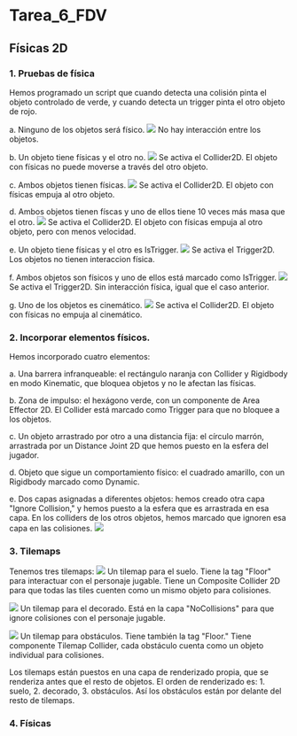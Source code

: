 # Tarea_6_FDV

## Físicas 2D

### 1. Pruebas de física
Hemos programado un script que cuando detecta una colisión pinta el objeto controlado de verde, y cuando detecta un trigger pinta el otro objeto de rojo.

a. Ninguno de los objetos será físico.
![](https://github.com/jsfabiani/Tarea_6_FDV/blob/main/gifs/FDV_Tarea_6_1a.gif)
No hay interacción entre los objetos.

b. Un objeto tiene físicas y el otro no.
![](https://github.com/jsfabiani/Tarea_6_FDV/blob/main/gifs/FDV_Tarea_6_1b.gif)
Se activa el Collider2D. El objeto con físicas no puede moverse a través del otro objeto.

c. Ambos objetos tienen físicas.
![](https://github.com/jsfabiani/Tarea_6_FDV/blob/main/gifs/FDV_Tarea_6_1c.gif)
Se activa el Collider2D. El objeto con físicas empuja al otro objeto.

d. Ambos objetos tienen físcas y uno de ellos tiene 10 veces más masa que el otro.
![](https://github.com/jsfabiani/Tarea_6_FDV/blob/main/gifs/FDV_Tarea_6_1d.gif)
Se activa el Collider2D. El objeto con físicas empuja al otro objeto, pero con menos velocidad.

e. Un objeto tiene físicas y el otro es IsTrigger.
![](https://github.com/jsfabiani/Tarea_6_FDV/blob/main/gifs/FDV_Tarea_6_1e.gif)
Se activa el Trigger2D. Los objetos no tienen interaccion física.


f. Ambos objetos son físicos y uno de ellos está marcado como IsTrigger.
![](https://github.com/jsfabiani/Tarea_6_FDV/blob/main/gifs/FDV_Tarea_6_1f.gif)
Se activa el Trigger2D. Sin interacción física, igual que el caso anterior.

g. Uno de los objetos es cinemático.
![](https://github.com/jsfabiani/Tarea_6_FDV/blob/main/gifs/FDV_Tarea_6_1g.gif)
Se activa el Collider2D. El objeto con físicas no empuja al cinemático.


### 2. Incorporar elementos físicos.
Hemos incorporado cuatro elementos:

a. Una barrera infranqueable: el rectángulo naranja con Collider y Rigidbody en modo Kinematic, que bloquea objetos y no le afectan las físicas.

b. Zona de impulso: el hexágono verde, con un componente de Area Effector 2D. El Collider está marcado como Trigger para que no bloquee a los objetos.

c. Un objeto arrastrado por otro a una distancia fija: el círculo marrón, arrastrada por un Distance Joint 2D que hemos puesto en la esfera del jugador.

d. Objeto que sigue un comportamiento físico: el cuadrado amarillo, con un Rigidbody marcado como Dynamic.

e. Dos capas asignadas a diferentes objetos: hemos creado otra capa "Ignore Collision," y hemos puesto a la esfera que es arrastrada en esa capa. En los colliders de los otros objetos, hemos marcado que ignoren esa capa en las colisiones.
![](https://github.com/jsfabiani/Tarea_6_FDV/blob/main/gifs/FDV_Tarea_6_1-2.gif)


### 3. Tilemaps
Tenemos tres tilemaps:
![](https://github.com/jsfabiani/Tarea_6_FDV/blob/main/screenshots/tileset_screenshot_1.png)
Un tilemap para el suelo. Tiene la tag "Floor" para interactuar con el personaje jugable. Tiene un Composite Collider 2D para que todas las tiles cuenten como un mismo objeto para colisiones.

![](https://github.com/jsfabiani/Tarea_6_FDV/blob/main/screenshots/tileset_screenshot_2.png)
Un tilemap para el decorado. Está en la capa "NoCollisions" para que ignore colisiones con el personaje jugable.

![](https://github.com/jsfabiani/Tarea_6_FDV/blob/main/screenshots/tileset_screenshot_3.png)
Un tilemap para obstáculos. Tiene también la tag "Floor." Tiene componente Tilemap Collider, cada obstáculo cuenta como un objeto individual para colisiones.

Los tilemaps están puestos en una capa de renderizado propia, que se renderiza antes que el resto de objetos. El orden de renderizado es: 1. suelo, 2. decorado, 3. obstáculos. Así los obstáculos están por delante del resto de tilemaps.


### 4. Físicas
